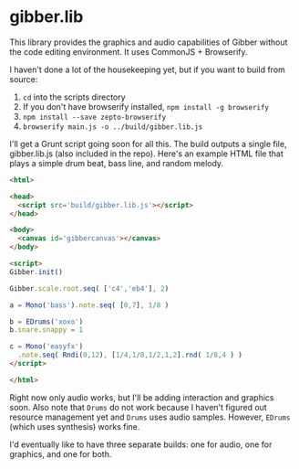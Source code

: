 gibber.lib
==========

This library provides the graphics and audio capabilities of Gibber without the code editing environment. It uses CommonJS + Browserify.

I haven't done a lot of the housekeeping yet, but if you want to build from source:

1. ```cd``` into the scripts directory
2. If you don't have browserify installed, ```npm install -g browserify```
3. ```npm install --save zepto-browserify```
4. ```browserify main.js -o ../build/gibber.lib.js```

I'll get a Grunt script going soon for all this. The build outputs a single file, gibber.lib.js (also included in the repo). Here's an example
HTML file that plays a simple drum beat, bass line, and random melody.

```html
<html>

<head>
  <script src='build/gibber.lib.js'></script>
</head>

<body>
  <canvas id='gibbercanvas'></canvas>
</body>

<script>
Gibber.init()

Gibber.scale.root.seq( ['c4','eb4'], 2)

a = Mono('bass').note.seq( [0,7], 1/8 )

b = EDrums('xoxo')
b.snare.snappy = 1

c = Mono('easyfx')
  .note.seq( Rndi(0,12), [1/4,1/8,1/2,1,2].rnd( 1/8,4 ) )
</script>

</html>
```

Right now only audio works, but I'll be adding interaction and graphics soon. Also note that ```Drums``` do not work
because I haven't figured out resource management yet and ```Drums``` uses audio samples. However, ```EDrums``` (which
uses synthesis) works fine. 

I'd eventually like to have three separate builds: one for audio, one for graphics, and one for both.
